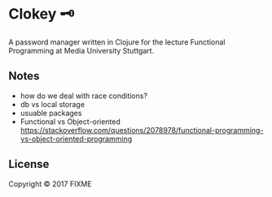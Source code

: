 # Clokey 🗝

A password manager written in Clojure for the lecture Functional Programming at Media University Stuttgart.

## Notes
- how do we deal with race conditions?
- db vs local storage
- usuable packages
- Functional vs Object-oriented https://stackoverflow.com/questions/2078978/functional-programming-vs-object-oriented-programming

## License

Copyright © 2017 FIXME

